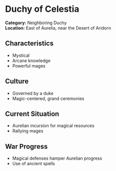 # Duchy of Celestia

**Category:** Neighboring Duchy  
**Location:** East of Aurelia, near the Desert of Aridorn  

## Characteristics
- Mystical  
- Arcane knowledge  
- Powerful mages  

## Culture
- Governed by a duke  
- Magic-centered, grand ceremonies  

## Current Situation
- Aurelian incursion for magical resources  
- Rallying mages  

## War Progress
- Magical defenses hamper Aurelian progress  
- Use of ancient spells
